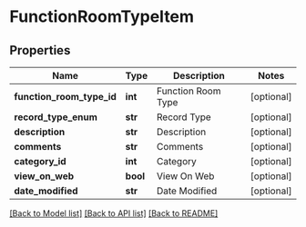# FunctionRoomTypeItem

## Properties
Name | Type | Description | Notes
------------ | ------------- | ------------- | -------------
**function_room_type_id** | **int** | Function Room Type | [optional] 
**record_type_enum** | **str** | Record Type | [optional] 
**description** | **str** | Description | [optional] 
**comments** | **str** | Comments | [optional] 
**category_id** | **int** | Category | [optional] 
**view_on_web** | **bool** | View On Web | [optional] 
**date_modified** | **str** | Date Modified | [optional] 

[[Back to Model list]](../README.md#documentation-for-models) [[Back to API list]](../README.md#documentation-for-api-endpoints) [[Back to README]](../README.md)


